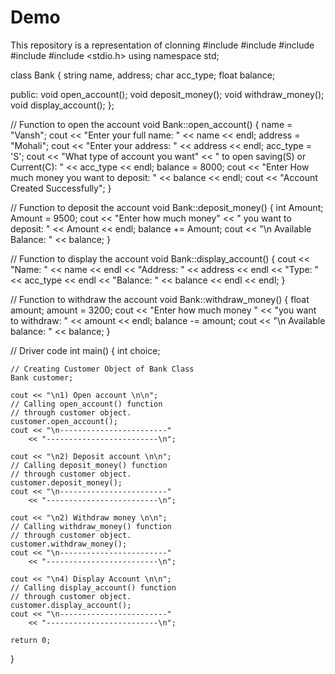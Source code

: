 # Demo
This repository is a representation of clonning
#include <cstdlib>
#include <fstream>
#include <iomanip>
#include <iostream>
#include <stdio.h>
using namespace std;

class Bank {
	string name, address;
	char acc_type;
	float balance;

public:
	void open_account();
	void deposit_money();
	void withdraw_money();
	void display_account();
};

// Function to open the account
void Bank::open_account()
{
	name = "Vansh";
	cout << "Enter your full name: "
		<< name << endl;
	address = "Mohali";
	cout << "Enter your address: "
		<< address << endl;
	acc_type = 'S';
	cout << "What type of account you want"
		<< " to open saving(S) or Current(C): "
		<< acc_type << endl;
	balance = 8000;
	cout << "Enter How much money you want to deposit: "
		<< balance << endl;
	cout << "Account Created Successfully";
}

// Function to deposit the account
void Bank::deposit_money()
{
	int Amount;
	Amount = 9500;
	cout << "Enter how much money"
		<< " you want to deposit: "
		<< Amount << endl;
	balance += Amount;
	cout << "\n Available Balance: "
		<< balance;
}

// Function to display the account
void Bank::display_account()
{
	cout << "Name: " << name << endl
		<< "Address: " << address << endl
		<< "Type: " << acc_type << endl
		<< "Balance: " << balance << endl
		<< endl;
}

// Function to withdraw the account
void Bank::withdraw_money()
{
	float amount;
	amount = 3200;
	cout << "Enter how much money "
		<< "you want to withdraw: "
		<< amount << endl;
	balance -= amount;
	cout << "\n Available balance: "
		<< balance;
}

// Driver code
int main()
{
	int choice;

	// Creating Customer Object of Bank Class
	Bank customer;

	cout << "\n1) Open account \n\n";
	// Calling open_account() function
	// through customer object.
	customer.open_account();
	cout << "\n------------------------"
		<< "-------------------------\n";

	cout << "\n2) Deposit account \n\n";
	// Calling deposit_money() function
	// through customer object.
	customer.deposit_money();
	cout << "\n------------------------"
		<< "-------------------------\n";

	cout << "\n2) Withdraw money \n\n";
	// Calling withdraw_money() function
	// through customer object.
	customer.withdraw_money();
	cout << "\n------------------------"
		<< "-------------------------\n";

	cout << "\n4) Display Account \n\n";
	// Calling display_account() function
	// through customer object.
	customer.display_account();
	cout << "\n------------------------"
		<< "-------------------------\n";

	return 0;
}

